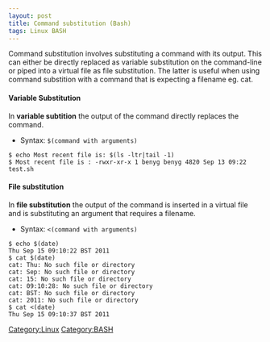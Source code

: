 ```yaml
---
layout: post 
title: Command substitution (Bash)
tags: Linux BASH
---
```


Command substitution involves substituting a command with its output.
This can either be directly replaced as variable substitution on the
command-line or piped into a virtual file as file substitution. The
latter is useful when using command substition with a command that is
expecting a filename eg. cat.

#### Variable Substitution

In **variable subtition** the output of the command directly replaces
the command.

-   Syntax: `$(command with arguments)`

<!-- -->

    $ echo Most recent file is: $(ls -ltr|tail -1)
    $ Most recent file is : -rwxr-xr-x 1 benyg benyg 4820 Sep 13 09:22 test.sh

#### File substitution

In **file substitution** the output of the command is inserted in a
virtual file and is substituting an argument that requires a filename.

-   Syntax: `<(command with arguments)`

<!-- -->

    $ echo $(date)
    Thu Sep 15 09:10:22 BST 2011
    $ cat $(date)
    cat: Thu: No such file or directory
    cat: Sep: No such file or directory
    cat: 15: No such file or directory
    cat: 09:10:28: No such file or directory
    cat: BST: No such file or directory
    cat: 2011: No such file or directory
    $ cat <(date)
    Thu Sep 15 09:10:37 BST 2011

[Category:Linux](Category:Linux "wikilink")
[Category:BASH](Category:BASH "wikilink")
